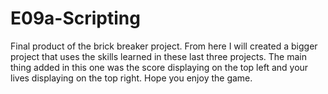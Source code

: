 # E09a-Scripting

Final product of the brick breaker project. From here I will created a bigger project that uses the skills learned
in these last three projects. The main thing added in this one was the score displaying on the top left and your
lives displaying on the top right. Hope you enjoy the game.

